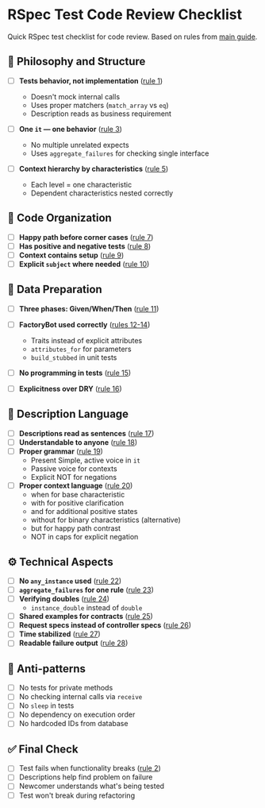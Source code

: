 # RSpec Test Code Review Checklist

Quick RSpec test checklist for code review. Based on rules from [main guide](guide.en.md).

## 🎯 Philosophy and Structure

- [ ] **Tests behavior, not implementation** ([rule 1](guide.en.md#1-test-behavior-not-implementation))
  - Doesn't mock internal calls
  - Uses proper matchers (`match_array` vs `eq`)
  - Description reads as business requirement

- [ ] **One `it` — one behavior** ([rule 3](guide.en.md#3-each-example-it-describes-one-observable-behavior))
  - No multiple unrelated expects
  - Uses `aggregate_failures` for checking single interface

- [ ] **Context hierarchy by characteristics** ([rule 5](guide.en.md#5-build-context-hierarchy-by-characteristic-dependencies-happy-path-before-corner-cases))
  - Each level = one characteristic
  - Dependent characteristics nested correctly

## 📝 Code Organization

- [ ] **Happy path before corner cases** ([rule 7](guide.en.md#7-place-happy-path-before-corner-cases))
- [ ] **Has positive and negative tests** ([rule 8](guide.en.md#8-write-positive-and-negative-tests))
- [ ] **Context contains setup** ([rule 9](guide.en.md#9-each-context-should-reflect-the-difference-from-the-outer-scope))
- [ ] **Explicit `subject` where needed** ([rule 10](guide.en.md#10-specify-subject-to-explicitly-designate-what-is-being-tested))

## 🔧 Data Preparation

- [ ] **Three phases: Given/When/Then** ([rule 11](guide.en.md#11-each-test-should-be-divided-into-3-phases-in-strict-order))
- [ ] **FactoryBot used correctly** ([rules 12-14](guide.en.md#12-use-factorybot-capabilities-to-hide-test-data-details))
  - Traits instead of explicit attributes
  - `attributes_for` for parameters
  - `build_stubbed` in unit tests

- [ ] **No programming in tests** ([rule 15](guide.en.md#15-dont-program-in-tests))
- [ ] **Explicitness over DRY** ([rule 16](guide.en.md#16-explicitness-over-dry))

## 💬 Description Language

- [ ] **Descriptions read as sentences** ([rule 17](guide.en.md#17-description-of-contexts-context-and-test-cases-it-together-including-it-should-form-a-valid-sentence-in-english))
- [ ] **Understandable to anyone** ([rule 18](guide.en.md#18-description-of-contexts-context-and-test-cases-it-together-including-it-should-be-written-so-that-anyone-understands))
- [ ] **Proper grammar** ([rule 19](guide.en.md#19-grammar-of-describecontextit-formulations))
  - Present Simple, active voice in `it`
  - Passive voice for contexts
  - Explicit NOT for negations
- [ ] **Proper context language** ([rule 20](guide.en.md#20-context-language-when--with--and--without--but--not))
  - when for base characteristic
  - with for positive clarification
  - and for additional positive states
  - without for binary characteristics (alternative)
  - but for happy path contrast
  - NOT in caps for explicit negation

## ⚙️ Technical Aspects

- [ ] **No `any_instance` used** ([rule 22](guide.en.md#22-dont-use-any_instance-allow_any_instance_of-expect_any_instance_of))
- [ ] **`aggregate_failures` for one rule** ([rule 23](guide.en.md#23-use-aggregate_failures-only-when-describing-one-rule))
- [ ] **Verifying doubles** ([rule 24](guide.en.md#24-prefer-verifying-doubles-instance_double-class_double-object_double))
  - `instance_double` instead of `double`
- [ ] **Shared examples for contracts** ([rule 25](guide.en.md#25-use-shared-examples-to-declare-contracts))
- [ ] **Request specs instead of controller specs** ([rule 26](guide.en.md#26-prefer-request-specs-over-controller-specs))
- [ ] **Time stabilized** ([rule 27](guide.en.md#27-stabilize-time-with-activesupporttestingtimehelpers))
- [ ] **Readable failure output** ([rule 28](guide.en.md#28-make-test-failure-output-readable))

## 🚫 Anti-patterns

- [ ] No tests for private methods
- [ ] No checking internal calls via `receive`
- [ ] No `sleep` in tests
- [ ] No dependency on execution order
- [ ] No hardcoded IDs from database

## ✅ Final Check

- [ ] Test fails when functionality breaks ([rule 2](guide.en.md#2-verify-what-the-test-actually-tests))
- [ ] Descriptions help find problem on failure
- [ ] Newcomer understands what's being tested
- [ ] Test won't break during refactoring
